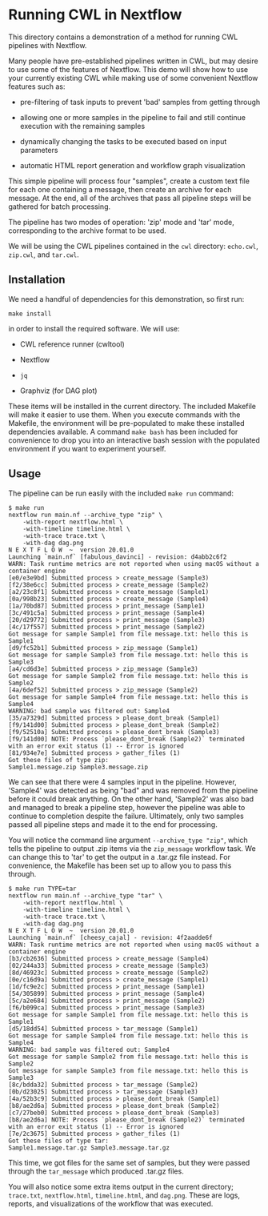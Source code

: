# Running CWL in Nextflow

This directory contains a demonstration of a method for running CWL pipelines with Nextflow.

Many people have pre-established pipelines written in CWL, but may desire to use some of the features of Nextflow. This demo will show how to use your currently existing CWL while making use of some convenient Nextflow features such as:

- pre-filtering of task inputs to prevent 'bad' samples from getting through

- allowing one or more samples in the pipeline to fail and still continue execution with the remaining samples

- dynamically changing the tasks to be executed based on input parameters

- automatic HTML report generation and workflow graph visualization

This simple pipeline will process four "samples", create a custom text file for each one containing a message, then create an archive for each message. At the end, all of the archives that pass all pipeline steps will be gathered for batch processing.

The pipeline has two modes of operation: 'zip' mode and 'tar' mode, corresponding to the archive format to be used.

We will be using the CWL pipelines contained in the `cwl` directory: `echo.cwl`, `zip.cwl`, and `tar.cwl`.

## Installation

We need a handful of dependencies for this demonstration, so first run:

```
make install
```

in order to install the required software. We will use:

- CWL reference runner (cwltool)

- Nextflow

- `jq`

- Graphviz (for DAG plot)

These items will be installed in the current directory. The included Makefile will make it easier to use them. When you execute commands with the Makefile, the environment will be pre-populated to make these installed dependencies available. A command `make bash` has been included for convenience to drop you into an interactive bash session with the populated environment if you want to experiment yourself.

## Usage

The pipeline can be run easily with the included `make run` command:

```
$ make run
nextflow run main.nf --archive_type "zip" \
	-with-report nextflow.html \
	-with-timeline timeline.html \
	-with-trace trace.txt \
	-with-dag dag.png
N E X T F L O W  ~  version 20.01.0
Launching `main.nf` [fabulous_davinci] - revision: d4abb2c6f2
WARN: Task runtime metrics are not reported when using macOS without a container engine
[e0/e3e9bd] Submitted process > create_message (Sample3)
[f2/38e6cc] Submitted process > create_message (Sample2)
[a2/23c8f1] Submitted process > create_message (Sample1)
[0a/998b23] Submitted process > create_message (Sample4)
[1a/70bd87] Submitted process > print_message (Sample1)
[3c/491c5a] Submitted process > print_message (Sample4)
[20/d29772] Submitted process > print_message (Sample3)
[4c/17f557] Submitted process > print_message (Sample2)
Got message for sample Sample1 from file message.txt: hello this is Sample1
[d9/fc52b1] Submitted process > zip_message (Sample1)
Got message for sample Sample3 from file message.txt: hello this is Sample3
[a4/cd6d3e] Submitted process > zip_message (Sample3)
Got message for sample Sample2 from file message.txt: hello this is Sample2
[4a/6def52] Submitted process > zip_message (Sample2)
Got message for sample Sample4 from file message.txt: hello this is Sample4
WARNING: bad sample was filtered out: Sample4
[35/a7329d] Submitted process > please_dont_break (Sample1)
[f9/141d00] Submitted process > please_dont_break (Sample2)
[f9/52510a] Submitted process > please_dont_break (Sample3)
[f9/141d00] NOTE: Process `please_dont_break (Sample2)` terminated with an error exit status (1) -- Error is ignored
[81/934e7e] Submitted process > gather_files (1)
Got these files of type zip:
Sample1.message.zip Sample3.message.zip
```

We can see that there were 4 samples input in the pipeline. However, 'Sample4' was detected as being "bad" and was removed from the pipeline before it could break anything. On the other hand, 'Sample2' was also bad and managed to break a pipeline step, however the pipeline was able to continue to completion despite the failure. Ultimately, only two samples passed all pipeline steps and made it to the end for processing.

You will notice the command line argument `--archive_type "zip"`, which tells the pipeline to output .zip items via the `zip_message` workflow task. We can change this to 'tar' to get the output in a .tar.gz file instead. For convenience, the Makefile has been set up to allow you to pass this through.

```
$ make run TYPE=tar
nextflow run main.nf --archive_type "tar" \
	-with-report nextflow.html \
	-with-timeline timeline.html \
	-with-trace trace.txt \
	-with-dag dag.png
N E X T F L O W  ~  version 20.01.0
Launching `main.nf` [cheesy_cajal] - revision: 4f2aadde6f
WARN: Task runtime metrics are not reported when using macOS without a container engine
[b3/cb2636] Submitted process > create_message (Sample4)
[02/244a33] Submitted process > create_message (Sample3)
[8d/46923c] Submitted process > create_message (Sample2)
[0e/c16d9a] Submitted process > create_message (Sample1)
[1d/fc9e2c] Submitted process > print_message (Sample1)
[54/305899] Submitted process > print_message (Sample4)
[5c/a2e684] Submitted process > print_message (Sample2)
[f6/b099ca] Submitted process > print_message (Sample3)
Got message for sample Sample1 from file message.txt: hello this is Sample1
[d5/18dd54] Submitted process > tar_message (Sample1)
Got message for sample Sample4 from file message.txt: hello this is Sample4
WARNING: bad sample was filtered out: Sample4
Got message for sample Sample2 from file message.txt: hello this is Sample2
Got message for sample Sample3 from file message.txt: hello this is Sample3
[8c/bdda32] Submitted process > tar_message (Sample2)
[0b/d23025] Submitted process > tar_message (Sample3)
[4a/52b3c9] Submitted process > please_dont_break (Sample1)
[b8/ae2d6a] Submitted process > please_dont_break (Sample2)
[c7/27beb0] Submitted process > please_dont_break (Sample3)
[b8/ae2d6a] NOTE: Process `please_dont_break (Sample2)` terminated with an error exit status (1) -- Error is ignored
[7e/2c3675] Submitted process > gather_files (1)
Got these files of type tar:
Sample1.message.tar.gz Sample3.message.tar.gz
```

This time, we got files for the same set of samples, but they were passed through the `tar_message` which produced .tar.gz files.

You will also notice some extra items output in the current directory; `trace.txt`, `nextflow.html`, `timeline.html`, and `dag.png`. These are logs, reports, and visualizations of the workflow that was executed.
